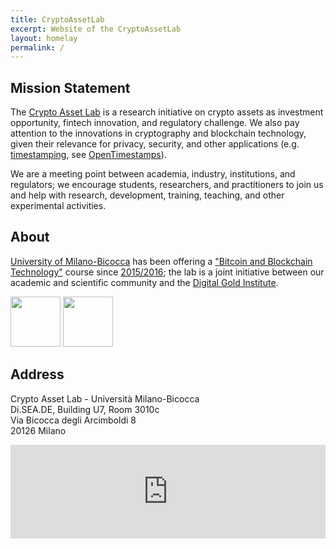```yaml
---
title: CryptoAssetLab
excerpt: Website of the CryptoAssetLab
layout: homelay
permalink: /
---
```


## Mission Statement

The [Crypto Asset Lab](https://cryptoassetlab.diseade.unimib.it/) is a
research initiative
on crypto assets
as investment opportunity, fintech innovation,
and regulatory challenge.
We also pay attention to the innovations in cryptography and
blockchain technology,
given
their relevance for privacy,
security, and other applications
(e.g. [timestamping](http://dgi.io/ots/), see
[OpenTimestamps](http://opentimestamps.org/)).

We are a meeting point between academia, industry,
institutions, and regulators; we encourage students, researchers,
and practitioners to join us and help with
research, development, training, teaching, and
other experimental activities.

## About

[University of Milano-Bicocca](http://www.unimib.it)
has been offering a
["Bitcoin and Blockchain Technology"](http://www.ametrano.net/bbt/)
course since
[2015/2016](http://www.ametrano.net/courses/#past-university-courses);
the lab is a joint initiative between our
academic and scientific community and the
[Digital Gold Institute](http://www.dgi.io).

[<img src="{{ site.url }}{{ site.baseurl }}/images/bicocca-logo.png" height="80">](http://www.diseade.unimib.it/it)
[<img src="{{ site.url }}{{ site.baseurl }}/images/dgi-logo.png" height="80">](http://dgi.io)

## Address

Crypto Asset Lab - Università Milano-Bicocca  
Di.SEA.DE, Building U7, Room 3010c  
Via Bicocca degli Arcimboldi 8  
20126 Milano

<iframe src="https://www.google.com/maps/embed?pb=!1m18!1m12!1m3!1d2795.6348896124377!2d9.210284016342875!3d45.51742797910175!2m3!1f0!2f0!3f0!3m2!1i1024!2i768!4f13.1!3m3!1m2!1s0x4786c7481b141dd7%3A0x57e9ff45dc8331de!2sU7+Universit%C3%A0+Milano+Bicocca!5e0!3m2!1sen!2sit!4v1557314816331!5m2!1sen!2sit" width="100%" height="auto" frameborder="0" style="border:0" allowfullscreen></iframe>
